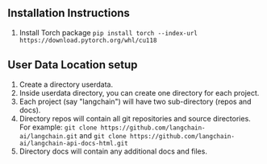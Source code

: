 ## Installation Instructions
1. Install Torch package
```pip install torch --index-url https://download.pytorch.org/whl/cu118  ```



## User Data Location setup
1. Create a directory userdata.
2. Inside userdata directory, you can create one directory for each project.
3. Each project (say "langchain") will have two sub-directory (repos and docs).
4. Directory repos will contain all git repositories and source directories. For example: ```git clone https://github.com/langchain-ai/langchain.git``` and ```git clone https://github.com/langchain-ai/langchain-api-docs-html.git```
5. Directory docs will contain any additional docs and files.
